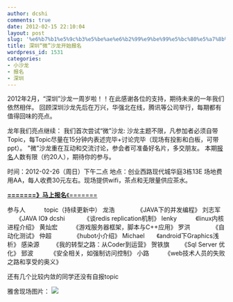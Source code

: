 ```yaml
---
author: dcshi
comments: true
date: 2012-02-15 22:10:04
layout: post
slug: '%e6%b7%b1%e5%9c%b3%e5%be%ae%e6%b2%99%e9%be%99%e5%bc%80%e5%a7%8b%e6%8a%a5%e5%90%8d'
title: 深圳“微”沙龙开始报名
wordpress_id: 1531
categories:
- 小沙龙
- 报名
- 深圳
---
```


2012年2月，“深圳”沙龙一周岁啦！！在此感谢各位的支持，期待未来的一年我们依然相伴。
回顾深圳沙龙先后在万兴，华强北在线，腾讯等公司举行，每期都有值得回味的亮点。

龙年我们亮点继续：
我们首次尝试“微”沙龙: 沙龙主题不限，凡参加者必须自带Topic，每Topic尽量在15分钟内表述完毕+讨论完毕（现场有投影和白板，可带ppt）。
"微"沙龙重在互动和交流讨论，参会者可准备好名片，多交朋友。
本期[报名](http://f.jeffkit.info/techparty/techparty_sz_201202/)人数有限（约20人），期待你的参与。

时间：2012-02-26（周日）下午二点
地点：创业西路现代城华庭3栋13E
场地费用AA，每人收费30元左右。现场提供wifi，茶点和无限量供应茶水。

[**=======》马上报名**《=======](http://f.jeffkit.info/techparty/techparty_sz_201202/)


参与人           topic（持续更新中）
龙浩             《JAVA下的并发编程》
刘志军        《JAVA IO》
dcshi           《谈redis replication机制》
lenky           《linux内核进程介绍》
黄灿宏         《游戏服务器框架，脚本与C++应用》
罗洪             《自动化测试》
仲超             《hubot小介绍》
Michael       《android下Graphics浅析》
感染源        《我的转型之路：从Coder到运营》
贺铁旗       《Sql Server 优化》
郅波          《安全相关，如强制访问控制》
小路         《web技术人员的失败之路和享受的奥义》


还有几个比较内敛的同学还没有自报topic

雅舍现场图片：
[![](http://techparty.org/wp-content/uploads/2012/02/6ec37066gw1djeifr8d5mj.jpg)](http://techparty.org/wp-content/uploads/2012/02/6ec37066gw1djeifr8d5mj.jpg)

